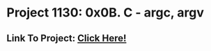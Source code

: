 # Project 1130: 0x0B. C - argc, argv
## Link To Project: [Click Here!](https://intranet.hbtn.io/projects/1130)
